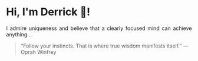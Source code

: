 # Hi, I'm Derrick 👋!
<p align="justify">I admire uniqueness and believe that a clearly focused mind can achieve anything...</p> 
<!-- #quote-start -->
<blockquote>&ldquo;Follow your instincts. That is where true wisdom manifests itself.&rdquo; &mdash; <footer>Oprah Winfrey</footer></blockquote>
<!-- #quote-end -->
